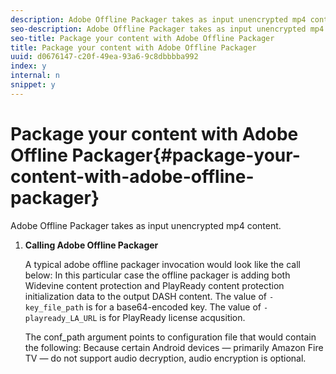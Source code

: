 ```yaml
---
description: Adobe Offline Packager takes as input unencrypted mp4 content.
seo-description: Adobe Offline Packager takes as input unencrypted mp4 content.
seo-title: Package your content with Adobe Offline Packager
title: Package your content with Adobe Offline Packager
uuid: d0676147-c20f-49ea-93a6-9c8dbbbba992
index: y
internal: n
snippet: y
---
```


# Package your content with Adobe Offline Packager{#package-your-content-with-adobe-offline-packager}

Adobe Offline Packager takes as input unencrypted mp4 content.

1. **Calling Adobe Offline Packager**

   A typical adobe offline packager invocation would look like the call below: 
   In this particular case the offline packager is adding both Widevine content protection and PlayReady content protection initialization data to the output DASH content. The value of `-key_file_path` is for a base64-encoded key. The value of `-playready_LA_URL` is for PlayReady license acqusition.

   The conf_path argument points to configuration file that would contain the following: 
   Because certain Android devices — primarily Amazon Fire TV — do not support audio decryption, audio encryption is optional. 

